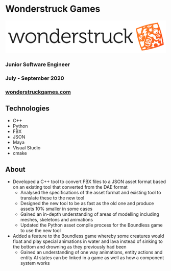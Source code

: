 # Wonderstruck Games

![logo](/assets/images/wonderstruck/logo.png)

### Junior Software Engineer

### July - September 2020

### [wonderstruckgames.com](http://wonderstruckgames.com)

## Technologies

- C++
- Python
- FBX
- JSON
- Maya
- Visual Studio
- cmake

## About

- Developed a C++ tool to convert FBX files to a JSON asset format based on an existing tool that converted from the DAE format
	- Analysed the specifications of the asset format and existing tool to translate these to the new tool
	- Designed the new tool to be as fast as the old one and produce assets 10% smaller in some cases
	- Gained an in-depth understanding of areas of modelling including meshes, skeletons and animations
	- Updated the Python asset compile process for the Boundless game to use the new tool
- Added a feature to the Boundless game whereby some creatures would float and play special animations in water and lava instead of sinking to the bottom and drowning as they previously had been
	- Gained an understanding of one way animations, entity actions and entity AI states can be linked in a game as well as how a component system works
